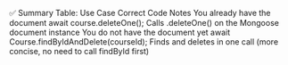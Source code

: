 ✅ Summary Table:
Use Case	Correct Code	Notes
You already have the document	await course.deleteOne();	Calls .deleteOne() on the Mongoose document instance
You do not have the document yet	await Course.findByIdAndDelete(courseId);	Finds and deletes in one call (more concise, no need to call findById first)